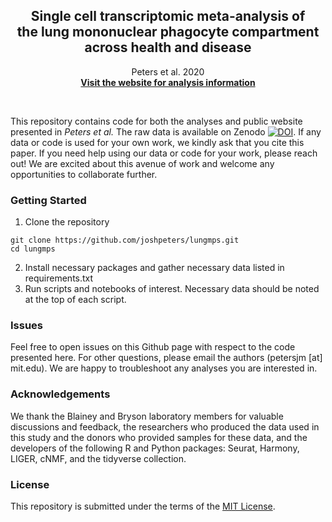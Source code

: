 <p align="center">
    <h2 align="center">Single cell transcriptomic meta-analysis of<br>the lung mononuclear phagocyte compartment<br>across health and disease</h2>
    <p align="center">Peters et al. 2020<br>
    <strong><a href="https://joshpeters.github.io/lungmps">Visit the website for analysis information</a></strong></p>
    <br>
</p>

This repository contains code for both the analyses and public website presented in *Peters et al.* The raw data is available on Zenodo [![DOI](https://zenodo.org/badge/DOI/10.5281/zenodo.3894750.svg)](https://doi.org/10.5281/zenodo.3894750). If any data or code is used for your own work, we kindly ask that you cite this paper. If you need help using our data or code for your work, please reach out! We are excited about this avenue of work and welcome any opportunities to collaborate further.

### Getting Started
1. Clone the repository
```
git clone https://github.com/joshpeters/lungmps.git
cd lungmps
```
2. Install necessary packages and gather necessary data listed in requirements.txt
3. Run scripts and notebooks of interest. Necessary data should be noted at the top of each script.

### Issues
Feel free to open issues on this Github page with respect to the code presented here. For other questions, please email the authors (petersjm [at] mit.edu). We are happy to troubleshoot any analyses you are interested in.

### Acknowledgements
We thank the Blainey and Bryson laboratory members for valuable discussions and feedback, the researchers who produced the data used in this study and the donors who provided samples for these data, and the developers of the following R and Python packages: Seurat, Harmony, LIGER, cNMF, and the tidyverse collection.

### License
This repository is submitted under the terms of the [MIT License](http://opensource.org/licenses/MIT).
